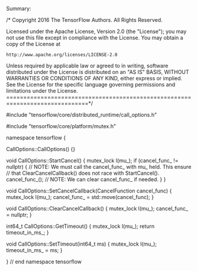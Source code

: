 Summary:



















/* Copyright 2016 The TensorFlow Authors. All Rights Reserved.

Licensed under the Apache License, Version 2.0 (the "License");
you may not use this file except in compliance with the License.
You may obtain a copy of the License at

    http://www.apache.org/licenses/LICENSE-2.0

Unless required by applicable law or agreed to in writing, software
distributed under the License is distributed on an "AS IS" BASIS,
WITHOUT WARRANTIES OR CONDITIONS OF ANY KIND, either express or implied.
See the License for the specific language governing permissions and
limitations under the License.
==============================================================================*/

#include "tensorflow/core/distributed_runtime/call_options.h"

#include "tensorflow/core/platform/mutex.h"

namespace tensorflow {

CallOptions::CallOptions() {}

void CallOptions::StartCancel() {
  mutex_lock l(mu_);
  if (cancel_func_ != nullptr) {
    // NOTE: We must call the cancel_func_ with mu_ held. This ensure
    // that ClearCancelCallback() does not race with StartCancel().
    cancel_func_();
    // NOTE: We can clear cancel_func_ if needed.
  }
}

void CallOptions::SetCancelCallback(CancelFunction cancel_func) {
  mutex_lock l(mu_);
  cancel_func_ = std::move(cancel_func);
}

void CallOptions::ClearCancelCallback() {
  mutex_lock l(mu_);
  cancel_func_ = nullptr;
}

int64_t CallOptions::GetTimeout() {
  mutex_lock l(mu_);
  return timeout_in_ms_;
}

void CallOptions::SetTimeout(int64_t ms) {
  mutex_lock l(mu_);
  timeout_in_ms_ = ms;
}

}  // end namespace tensorflow
